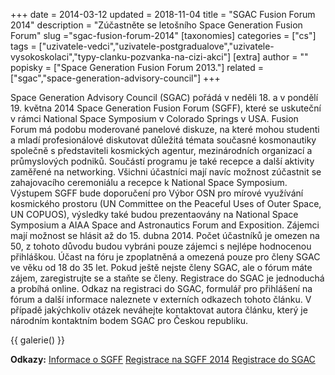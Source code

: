 +++
date = 2014-03-12
updated = 2018-11-04
title = "SGAC Fusion Forum 2014"
description = "Zúčastněte se letošního Space Generation Fusion Forum"
slug ="sgac-fusion-forum-2014"
[taxonomies]
categories = ["cs"]
tags = ["uzivatele-vedci","uzivatele-postgradualove","uzivatele-vysokoskolaci","typy-clanku-pozvanka-na-cizi-akci"]
[extra]
author = ""
popisky = ["Space Generation Fusion Forum 2013."]
related = ["sgac","space-generation-advisory-council"]
+++

Space Generation Advisory Council (SGAC) pořádá v neděli 18. a v pondělí 19. května 2014 Space Generation Fusion Forum (SGFF), které se uskuteční v rámci National Space Symposium v Colorado Springs v USA. Fusion Forum má podobu moderované panelové diskuze, na které mohou studenti a mladí profesionálové diskutovat důležitá témata současné kosmonautiky společně s představiteli kosmických agentur, mezinárodních organizací a průmyslových podniků. Součástí programu je také recepce a další aktivity zaměřené na networking. Všichni účastníci mají navíc možnost zúčastnit se zahajovacího ceremoniálu a recepce k National Space Symposium. Výstupem SGFF bude doporučení pro Výbor OSN pro mírové využívání kosmického prostoru (UN Committee on the Peaceful Uses of Outer Space, UN COPUOS), výsledky také budou prezentaovány na National Space Symposium a AIAA Space and Astronautics Forum and Exposition. Zájemci mají možnost se hlásit až do 15. dubna 2014. Počet účastníků je omezen na 50, z tohoto důvodu budou vybráni pouze zájemci s nejlépe hodnocenou přihláškou. Účast na fóru je zpoplatněná a omezená pouze pro členy SGAC ve věku od 18 do 35 let. Pokud ještě nejste členy SGAC, ale o fórum máte zájem, zaregistrujte se a staňte se členy. Registrace do SGAC je jednoduchá a probíhá online. Odkaz na registraci do SGAC, formulář pro přihlášení na fórum a další informace naleznete v externích odkazech tohoto článku. V případě jakýchkoliv otázek neváhejte kontaktovat autora článku, který je národním kontaktním bodem SGAC pro Českou republiku.

{{ galerie() }}

**Odkazy:**
[Informace o SGFF]
[Registrace na SGFF 2014]
[Registrace do SGAC]

[Informace o SGFF]: http://spacegeneration.org/index.php/es/eventstopics/fusion-forum
[Registrace na SGFF 2014]: http://spacegeneration.org/index.php/home-news/news/963-registrations-open-for-the-third-space-generation-fusion-forum
[Registrace do SGAC]: http://www.spacegeneration.org/index.php/en/join/become-a-member
